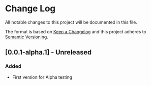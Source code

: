 # Change Log

All notable changes to this project will be documented in this file.

The format is based on [Keep a Changelog](http://keepachangelog.com/)
and this project adheres to [Semantic Versioning](http://semver.org/).

## \[0.0.1-alpha.1\] - Unreleased

### Added

- First version for Alpha testing
